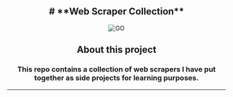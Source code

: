 <a name="web-scrapers"></a>

<!-- PROJECT LOGO -->
<br />
<div align="center">

<h2 align="center"># **Web Scraper Collection**</h2>
<img src="https://img.shields.io/badge/go-%2300ADD8.svg?style=for-the-badge&logo=go&logoColor=white" alt="GO"

</div>

## **About this project**
### **This repo contains a collection of web scrapers I have put together as side projects for learning purposes.**
---
